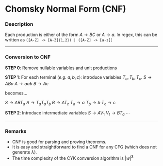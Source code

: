 # Chomsky Normal Form (CNF)
### Description
Each production is either of the form $A \rightarrow BC$ or $A \rightarrow a$.
In regex, this can be written as `([A-Z] -> [A-Z]{1,2}) | ([A-Z] -> [a-z])`

---
### Conversion to CNF
**STEP 0**: Remove nullable variables and unit productions

**STEP 1**: For each terminal (*e.g.* $a,b,c$): introduce variables $T_a,T_b,T_c$.
$S \rightarrow ABa$
$A \rightarrow aab$
$B \rightarrow Ac$

becomes...

$S \rightarrow ABT_a$
$A \rightarrow T_aT_aT_b$
$B \rightarrow AT_c$
$T_a \rightarrow a$
$T_b \rightarrow b$
$T_c \rightarrow c$

**STEP 2**: Introduce intermediate variables
$S \rightarrow AV_1$
$V_1 \rightarrow BT_a$
$\cdots$

---
### Remarks
- CNF is good for parsing and proving theorems.
- It is easy and straightforward to find a CNF for any CFG (which does not generate $\lambda$).
- The time complexity of the CYK conversion algorithm is $\vert w \vert^3$

